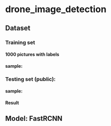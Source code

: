# drone_image_detection
## Dataset
### Training set
#### 1000 pictures with labels
#### sample:
### Testing set (public):
#### sample:
#### Result

## Model: FastRCNN
